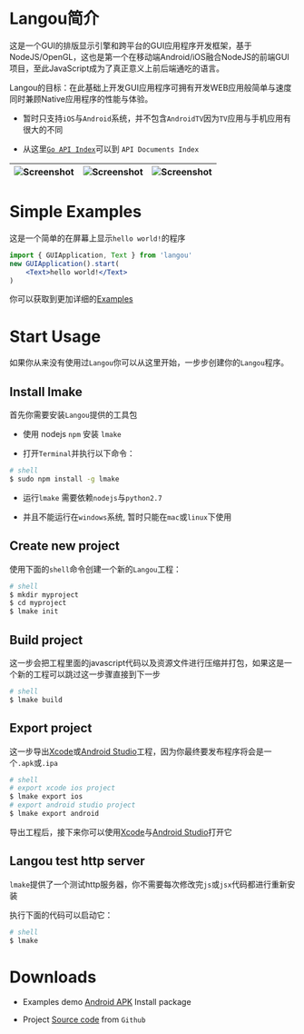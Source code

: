 Langou简介
===============

这是一个GUI的排版显示引擎和跨平台的GUI应用程序开发框架，基于NodeJS/OpenGL，这也是第一个在移动端Android/iOS融合NodeJS的前端GUI项目，至此JavaScript成为了真正意义上前后端通吃的语言。

Langou的目标：在此基础上开发GUI应用程序可拥有开发WEB应用般简单与速度同时兼顾Native应用程序的性能与体验。

* 暂时只支持`iOS`与`Android`系统，并不包含`AndroidTV`因为`TV`应用与手机应用有很大的不同

* 从这里[`Go API Index`](http://quickgr.org/doc/)可以到 `API Documents Index`

| ![Screenshot](http://quickgr.org/img/0x0ss.jpg) | ![Screenshot](http://quickgr.org/img/0x0ss_3.jpg) | ![Screenshot](http://quickgr.org/img/0x0ss_4.jpg) |
|--|--|--|


# Simple Examples

这是一个简单的在屏幕上显示`hello world!`的程序

```jsx
import { GUIApplication, Text } from 'langou'
new GUIApplication().start(
	<Text>hello world!</Text>
)
```

你可以获取到更加详细的[Examples]

# Start Usage

如果你从来没有使用过`Langou`你可以从这里开始，一步步创建你的`Langou`程序。

## Install lmake

首先你需要安装`Langou`提供的工具包

* 使用 nodejs `npm` 安装 `lmake`

* 打开`Terminal`并执行以下命令：

```sh
# shell
$ sudo npm install -g lmake

```
	
* 运行`lmake` 需要依赖`nodejs`与`python2.7`

* 并且不能运行在`windows`系统, 暂时只能在`mac`或`linux`下使用

## Create new project

使用下面的`shell`命令创建一个新的`Langou`工程：

```sh
# shell
$ mkdir myproject
$ cd myproject
$ lmake init
```

## Build project

这一步会把工程里面的javascript代码以及资源文件进行压缩并打包，如果这是一个新的工程可以跳过这一步骤直接到下一步

```sh
# shell
$ lmake build
```

## Export project

这一步导出[Xcode]或[Android Studio]工程，因为你最终要发布程序将会是一个`.apk`或`.ipa`

```sh
# shell
# export xcode ios project
$ lmake export ios
# export android studio project
$ lmake export android
```

导出工程后，接下来你可以使用[Xcode]与[Android Studio]打开它


## Langou test http server

`lmake`提供了一个测试http服务器，你不需要每次修改完`js`或`jsx`代码都进行重新安装

执行下面的代码可以启动它：

```sh
# shell
$ lmake
```

# Downloads

* Examples demo [Android APK] Install package

* Project [Source code] from `Github`


[Examples]: https://github.com/louis-tru/langou/tree/master/demo
[Xcode]: https://developer.apple.com/library/content/documentation/IDEs/Conceptual/AppDistributionGuide/ConfiguringYourApp/ConfiguringYourApp.html
[Android Studio]: https://developer.android.com/studio/projects/create-project.html
[Android APK]: https://github.com/louis-tru/langou/releases/download/v0.1.0/examples-release.apk
[NPM]: https://www.npmjs.com/package/lmake
[Source code]: https://github.com/louis-tru/langou


<script>
	<!--
	var language = (navigator.browserLanguage || navigator.language).toLowerCase();
	var isLanguageCn = language.indexOf('cn') >= 0;
	var isPageCn = location.href.indexOf('README-cn') >=0;
	var isHtml = typeof src == 'string'; // html page will have a src variable

	if ( isLanguageCn ) { // cn
		if ( !isPageCn ) { // goto to cn
			location.href = isHtml ? 'README-cn.html' : 'README-cn.md';
		}
	} else { // en
		if ( isPageCn ) { // goto to en
			location.href = isHtml ? 'README.html' : 'README.md';
		}
	}
	-->
</script>






